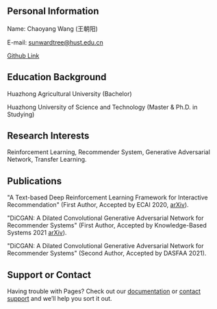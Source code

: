 ## Personal Information

Name: Chaoyang Wang (王朝阳)

E-mail: sunwardtree@hust.edu.cn

[Github Link](https://github.com/SunwardTree)

## Education Background
Huazhong Agricultural University (Bachelor)

Huazhong University of Science and Technology (Master & Ph.D. in Studying)

## Research Interests
Reinforcement Learning, Recommender System, Generative Adversarial Network, Transfer Learning.

## Publications
"A Text-based Deep Reinforcement Learning Framework for Interactive Recommendation" (First Author, Accepted by ECAI 2020, [arXiv](https://arxiv.org/abs/2004.06651)).

"DiCGAN: A Dilated Convolutional Generative Adversarial Network for Recommender Systems" (First Author, Accepted by Knowledge-Based Systems 2021 [arXiv](https://arxiv.org/abs/2010.07027)).

"DiCGAN: A Dilated Convolutional Generative Adversarial Network for Recommender Systems" (Second Author, Accepted by DASFAA 2021).

## Support or Contact

Having trouble with Pages? Check out our [documentation](https://help.github.com/categories/github-pages-basics/) or [contact support](https://github.com/contact) and we’ll help you sort it out.
